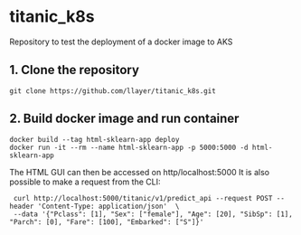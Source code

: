# titanic_k8s
Repository to test the deployment of a docker image to AKS

## 1. Clone the repository 
```
git clone https://github.com/llayer/titanic_k8s.git
```
 
## 2. Build docker image and run container
```
docker build --tag html-sklearn-app deploy
docker run -it --rm --name html-sklearn-app -p 5000:5000 -d html-sklearn-app
```
The HTML GUI can then be accessed on http/localhost:5000
It is also possible to make a request from the CLI:
```
 curl http://localhost:5000/titanic/v1/predict_api --request POST --header 'Content-Type: application/json'  \       
 --data '{"Pclass": [1], "Sex": ["female"], "Age": [20], "SibSp": [1], "Parch": [0], "Fare": [100], "Embarked": ["S"]}'
```
